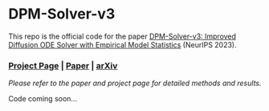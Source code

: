 # DPM-Solver-v3
This repo is the official code for the paper [DPM-Solver-v3: Improved Diffusion ODE Solver with Empirical Model Statistics](https://openreview.net/forum?id=9fWKExmKa0) (NeurIPS 2023).

<h3><a href="https://ml.cs.tsinghua.edu.cn/dpmv3/">Project Page</a> | <a href="https://arxiv.org/pdf/2310.13268.pdf">Paper</a> | <a href="https://arxiv.org/abs/2310.13268">arXiv</a></h3>

*Please refer to the paper and project page for detailed methods and results.*

Code coming soon...
